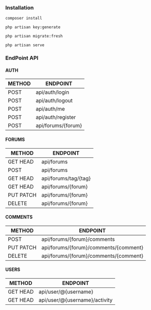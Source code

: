 ### Installation


```
composer install
```

```
php artisan key:generate
```

```
php artisan migrate:fresh
```

```
php artisan serve
```

### EndPoint API

#### AUTH
METHOD | ENDPOINT 
 ------------ | ------------- 
POST | api/auth/login 
POST | api/auth/logout 
POST | api/auth/me 
POST | api/auth/register 
POST | api/forums/{forum} 



#### FORUMS
METHOD | ENDPOINT 
 ------------ | ------------- 
GET HEAD | api/forums 
POST | api/forums 
GET HEAD | api/forums/tag/{tag} 
GET HEAD | api/forums/{forum} 
PUT PATCH | api/forums/{forum} 
DELETE | api/forums/{forum} 



#### COMMENTS
METHOD | ENDPOINT 
 ------------ | -------------  
POST | api/forums/{forum}/comments 
PUT PATCH | api/forums/{forum}/comments/{comment} 
DELETE | api/forums/{forum}/comments/{comment} 



#### USERS
METHOD | ENDPOINT 
 ------------ | ------------- 
GET HEAD | api/user/@{username}
GET HEAD | api/user/@{username}/activity

